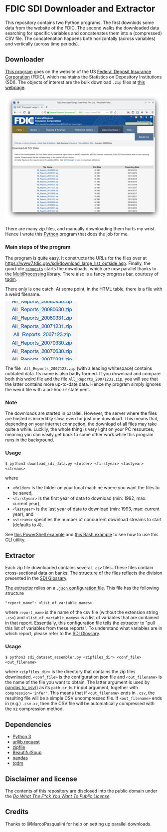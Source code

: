 # FDIC SDI Downloader and Extractor

This repository contains two Python programs.
The first downlods some data from the website of the FDIC.
The second walks the downloaded data searching for specific variables and concatenates them into a (compressed) CSV file.
The concatenation happens both horizontally (across variables) and vertically (across time periods).


## Downloader

[This program](./download_sdi_data.py) goes on the website of the US [Federal Deposit Insurance Corporation](http://www.fdic.gov/) (FDIC), which maintains the Statistics on Depository Institutions (SDI).
The objects of interest are the bulk download `.zip` files at [this webpage](https://www5.fdic.gov/sdi/download_large_list_outside.asp).

![bulk_sdi_zips](./img/fdic_sdi_dload.png)

There are many zip files, and manually downloading them hurts my wrist.
Hence I wrote this [Python](https://www.python.org/) program that does the job for me.


### Main steps of the program

The program is quite easy.
It constructs the URLs for the files over at https://www7.fdic.gov/sdi/download_large_list_outside.asp.
Finally, the good-ole [`requests`](https://requests.readthedocs.io/en/master/) starts the downloads, which are now parallel thanks to the [MultiProcessing](https://docs.python.org/3/library/multiprocessing.html#multiprocessing.pool.Pool.imap) library.
There also is a fancy progress bar, courtesy of [tqdm](https://tqdm.github.io/).

There only is one catch.
At some point, in the HTML table, there is a file with a weird filename.

![weird_filename](./img/weird_file.png)

The file ` All_Reports_2007123.zip` (with a leading whitespace) contains outdated data.
Its name is also badly formed.
If you download and compare both this weird file and the file `All_Reports_20071231.zip`, you will see that the latter contains more up-to-date data.
Hence my program simply ignores the weird file with a ad-hoc `if` statement.


### Note

The downloads are started in parallel.
However, the server where the files are hosted is incredibly slow, even for just one download.
This means that, depending on your internet connection, the download of all files may take quite a while.
Luckily, the whole thing is very light on your PC resources, meaning you can easily get back to some other work while this program runs in the background.


### Usage

    $ python3 download_sdi_data.py <folder> <firstyear> <lastyear> <streams>

where

- `<folder>` is the folder on your local machine where you want the files to be saved,
- `<firstyear>` is the first year of data to download (min: 1992, max: current year),
- `<lastyear>` is the last year of data to download (min: 1993, max: current year), and
- `<streams>` specifies the number of concurrent download streams to start (defaults to 4).

See [this PowerShell example](./main.ps1) and [this Bash example](./main.sh) to see how to use this CLI utility.


## Extractor

Each zip file downloaded contains several `.csv` files.
These files contain cross-sectional data on banks.
The structure of the files reflects the division presented in the [SDI Glossary](https://www5.fdic.gov/sdi/sitemap.asp).

[The extractor](./sdi_dataset_assembler.py) relies on a [`.json` configuration file](./pull_variables.json).
This file has the following structure

    "report_name": <list_of_variable_names>

where `report_name` is the name of the csv file (without the extension string `.csv`) and `<list_of_variable_names>` is a list of variables that are contained in that report.
Essentially, this configuration file tells the extractor to "pull this list of variables from these reports".
To understand what variables are in which report, please refer to the [SDI Glossary](https://www5.fdic.gov/sdi/sitemap.asp).


### Usage

    $ python3 sdi_dataset_assembler.py <zipfiles_dir> <conf_file> <out_filename>

where `<zipfiles_dir>` is the directory that contains the zip files downloaded, `<conf_file>` is the configuration json file and `<out_filename>` is the name of the file you want to obtain.
The latter argument is used by [pandas.to_csv()](https://pandas.pydata.org/pandas-docs/stable/reference/api/pandas.DataFrame.to_csv.html) as its `path_or_buf` input argument, together with `compression='infer'`.
This means that if `<out_filename>` ends in `.csv`, the resulting file will be a simple CSV uncompressed file.
If `<out_filename>` ends in (e.g.) `.csv.xz`, then the CSV file will be automatically compressed with the xz compression method.


## Dependencies

- [Python 3](https://www.python.org/)
- [urllib.request](https://docs.python.org/3/library/urllib.request.html)
- [zipfile](https://docs.python.org/3/library/zipfile.html)
- [BeautifulSoup](https://www.crummy.com/software/BeautifulSoup/)
- [pandas](https://pandas.pydata.org/)
- [tqdm](https://tqdm.github.io/)


## Disclaimer and license

The contents of this repository are disclosed into the public domain under the [_Do What The F*ck You Want To Public License_](https://choosealicense.com/licenses/wtfpl/).


## Credits

Thanks to @MarcoPasqualini for help on setting up parallel downloads.
